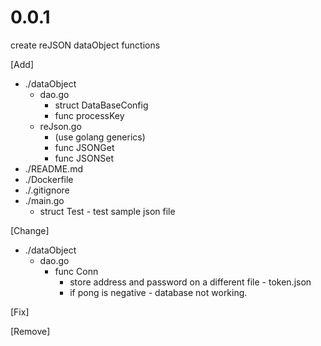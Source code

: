 # 0.0.1
<p>
create reJSON dataObject functions
</p>

[Add]
- ./dataObject
  - dao.go
    - struct DataBaseConfig
    - func processKey
  - reJson.go
    - (use golang generics)
    - func JSONGet
    - func JSONSet
- ./README.md
- ./Dockerfile
- ./.gitignore
- ./main.go
  - struct Test - test sample json file

[Change]
- ./dataObject
  - dao.go
    - func Conn 
      - store address and password on a different file - token.json
      - if pong is negative - database not working.

[Fix]

[Remove]

